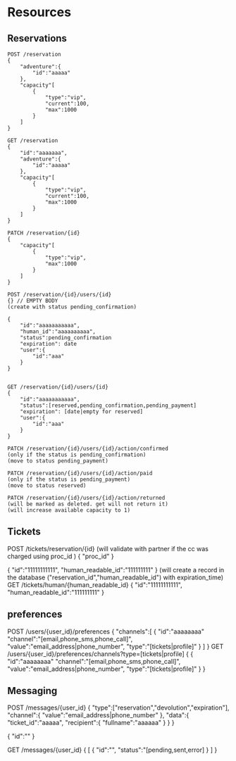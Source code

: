 # Resources

## Reservations

```HTTP
POST /reservation
{
    "adventure":{
        "id":"aaaaa"
    },
    "capacity"[
        {
            "type":"vip",
            "current":100,
            "max":1000
        }
    ]
}

GET /reservation
{
    "id":"aaaaaaa",
    "adventure":{
        "id":"aaaaa"
    },
    "capacity"[
        {
            "type":"vip",
            "current":100,
            "max":1000
        }
    ]
}
```

```HTTP
PATCH /reservation/{id}
{
    "capacity"[
        {
            "type":"vip",
            "max":1000
        }
    ]
}
```

```HTTP
POST /reservation/{id}/users/{id}
{} // EMPTY BODY
(create with status pending_confirmation)

{
    "id":"aaaaaaaaaaa",
    "human_id":"aaaaaaaaaa",
    "status":pending_confirmation
    "expiration": date
    "user":{
        "id":"aaa"
    }
}
````

```HTTP

GET /reservation/{id}/users/{id}
{
    "id":"aaaaaaaaaaa",
    "status":[reserved,pending_confirmation,pending_payment]
    "expiration": [date|empty for reserved]
    "user":{
        "id":"aaa"
    }
}
```
```HTTP
PATCH /reservation/{id}/users/{id}/action/confirmed 
(only if the status is pending_confirmation)
(move to status pending_payment)

PATCH /reservation/{id}/users/{id}/action/paid 
(only if the status is pending_payment)
(move to status reserved)

PATCH /reservation/{id}/users/{id}/action/returned 
(will be marked as deleted. get will not return it)
(will increase available capacity to 1)
```

## Tickets

POST /tickets/reservation/{id}
(will validate with partner if the cc was charged using proc_id )
{
    "proc_id"
}

{
    "id":"11111111111",
    "human_readable_id":"111111111"
}
(will create a record in the database ("reservation_id","human_readable_id") with expiration_time)
GET /tickets/human/{human_readable_id}
{
    "id":"11111111111",
    "human_readable_id":"111111111"
}

## preferences

POST /users/{user_id}/preferences
{
    "channels":[
        {
            "id":"aaaaaaaa"
            "channel":"[email,phone_sms,phone_call]",
            "value":"email_address|phone_number",
            "type":"[tickets|profile]"
        }
    ]
}
GET /users/{user_id}/preferences/channels?type=[tickets|profile]
{
    {
        "id":"aaaaaaaa"
        "channel":"[email,phone_sms,phone_call]",
        "value":"email_address|phone_number",
        "type":"[tickets|profile]"
    }
}


## Messaging

POST /messages/{user_id}
{
    "type":["reservation","devolution","expiration"],
    "channel":{
        "value":"email_address|phone_number"
    },
    "data":{
        "ticket_id":"aaaaa",
        "recipient":{
            "fullname":"aaaaaa"
        }
    }
}

{
    "id":""
}

GET /messages/{user_id}
{
    [
        {
            "id":"",
            "status":"[pending,sent,error]
        }
    ]
}